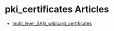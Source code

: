 # pki_certificates Articles

  * [multi_level_SAN_wildcard_certificates](multi_level_san_wildcard_certificates.md)
